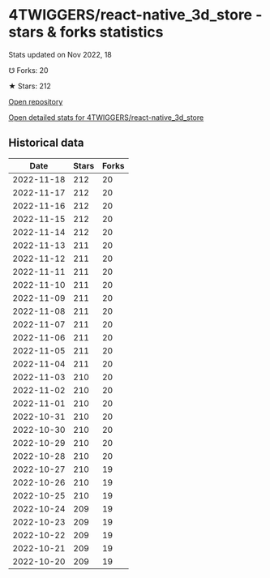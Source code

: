 # 4TWIGGERS/react-native_3d_store - stars & forks statistics

Stats updated on Nov 2022, 18

☋ Forks: 20

★ Stars: 212

[Open repository](https://github.com/4TWIGGERS/react-native_3d_store)

[Open detailed stats for 4TWIGGERS/react-native_3d_store](https://reviewgithub.com/rep/4TWIGGERS/react-native_3d_store)

## Historical data
| Date | Stars | Forks |
|------|-------|-------|
| 2022-11-18 | 212 | 20 | 
| 2022-11-17 | 212 | 20 | 
| 2022-11-16 | 212 | 20 | 
| 2022-11-15 | 212 | 20 | 
| 2022-11-14 | 212 | 20 | 
| 2022-11-13 | 211 | 20 | 
| 2022-11-12 | 211 | 20 | 
| 2022-11-11 | 211 | 20 | 
| 2022-11-10 | 211 | 20 | 
| 2022-11-09 | 211 | 20 | 
| 2022-11-08 | 211 | 20 | 
| 2022-11-07 | 211 | 20 | 
| 2022-11-06 | 211 | 20 | 
| 2022-11-05 | 211 | 20 | 
| 2022-11-04 | 211 | 20 | 
| 2022-11-03 | 210 | 20 | 
| 2022-11-02 | 210 | 20 | 
| 2022-11-01 | 210 | 20 | 
| 2022-10-31 | 210 | 20 | 
| 2022-10-30 | 210 | 20 | 
| 2022-10-29 | 210 | 20 | 
| 2022-10-28 | 210 | 20 | 
| 2022-10-27 | 210 | 19 | 
| 2022-10-26 | 210 | 19 | 
| 2022-10-25 | 210 | 19 | 
| 2022-10-24 | 209 | 19 | 
| 2022-10-23 | 209 | 19 | 
| 2022-10-22 | 209 | 19 | 
| 2022-10-21 | 209 | 19 | 
| 2022-10-20 | 209 | 19 | 


